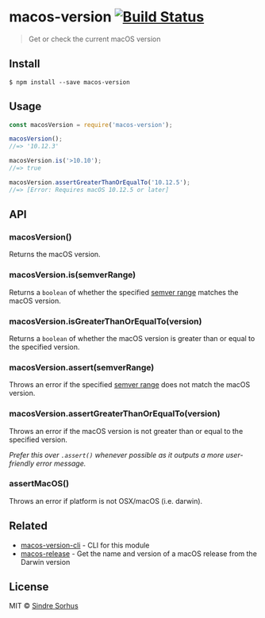 # macos-version [![Build Status](https://travis-ci.org/sindresorhus/macos-version.svg?branch=master)](https://travis-ci.org/sindresorhus/macos-version)

> Get or check the current macOS version


## Install

```
$ npm install --save macos-version
```


## Usage

```js
const macosVersion = require('macos-version');

macosVersion();
//=> '10.12.3'

macosVersion.is('>10.10');
//=> true

macosVersion.assertGreaterThanOrEqualTo('10.12.5');
//=> [Error: Requires macOS 10.12.5 or later]
```


## API

### macosVersion()

Returns the macOS version.

### macosVersion.is(semverRange)

Returns a `boolean` of whether the specified [semver range](https://github.com/npm/node-semver#ranges) matches the macOS version.

### macosVersion.isGreaterThanOrEqualTo(version)

Returns a `boolean` of whether the macOS version is greater than or equal to the specified version.

### macosVersion.assert(semverRange)

Throws an error if the specified [semver range](https://github.com/npm/node-semver#ranges) does not match the macOS version.

### macosVersion.assertGreaterThanOrEqualTo(version)

Throws an error if the macOS version is not greater than or equal to the specified version.

*Prefer this over `.assert()` whenever possible as it outputs a more user-friendly error message.*

### assertMacOS()

Throws an error if platform is not OSX/macOS (i.e. darwin).

## Related

- [macos-version-cli](https://github.com/sindresorhus/macos-version-cli) - CLI for this module
- [macos-release](https://github.com/sindresorhus/macos-release) - Get the name and version of a macOS release from the Darwin version


## License

MIT © [Sindre Sorhus](https://sindresorhus.com)
